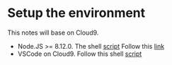 # Setup the environment

This notes will base on Cloud9.

* Node.JS >= 8.12.0. The shell [script](./node-setup.sh) Follow this [link](https://docs.aws.amazon.com/cloud9/latest/user-guide/sample-nodejs.html)
* VSCode on Cloud9. Follow this shell [script](./code-server-setup.sh)
